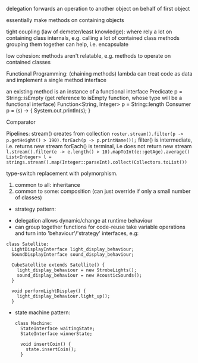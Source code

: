 <!-- SPDX-License-Identifier: zlib-acknowledgement -->

delegation forwards an operation to another object on behalf of first object

essentially make methods on containing objects

tight coupling (law of demeter/least knowledge):
where rely a lot on containing class internals, 
e.g. calling a lot of contained class methods
grouping them together can help, i.e. encapsulate

low cohesion:
methods aren't relatable,
e.g. methods to operate on contained classes 

Functional Programming: (chaining methods)
lambda can treat code as data and implement a single method interface

an existing method is an instance of a functional interface
Predicate<String> p = String::isEmpty (get reference to isEmpty function, whose type will be a functional interface)
Function<String, Integer> p = String::length
Consumer<String> p = (s) -> { System.out.println(s); }

Comparator<Object> 

Pipelines:
stream() creates from collection
`roster.stream().filter(p -> p.getHeight() > 190).forEach(p -> p.printName());`
filter() is intermediate, i.e. returns new stream
forEach() is terminal, i.e does not return new stream
`l.stream().filter(e -> e.length() > 10).mapToInt(e::getAge).average()`
`List<Integer> l = strings.stream().map(Integer::parseInt).collect(Collectors.toList())`

type-switch replacement with polymorphism.

1. common to all: inheritance
2. common to some: composition (can just override if only a small number of classes)
  - strategy pattern:
  * delegation allows dynamic/change at runtime behaviour
  * can group together functions for code-reuse
  take variable operations and turn into 'behaviour'/'strategy' interfaces, e.g:
  ```
  class Satellite:
    LightDisplayInterface light_display_behaviour;
    SoundDisplayInterface sound_display_behaviour;
    
    CubeSatellite extends Satellite() {
      light_display_behaviour = new StrobeLights(); 
      sound_display_behaviour = new AcousticSounds(); 
    }

    void performLightDisplay() {
      light_display_behaviour.light_up();
    }
  ```

- state machine pattern:
  ```
  class Machine:
    StateInterface waitingState;
    StateInterface winnerState;

    void insertCoin() {
      state.insertCoin();
    }
  ```
